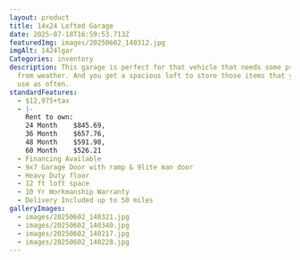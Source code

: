 ```yaml
---
layout: product
title: 14x24 Lofted Garage
date: 2025-07-18T16:59:53.713Z
featuredImg: images/20250602_140312.jpg
imgAlt: 1424lgar
Categories: inventory
description: This garage is perfect for that vehicle that needs some protection
  from weather. And you get a spacious loft to store those items that you don't
  use as often.
standardFeatures:
  - $12,975+tax
  - |-
    Rent to own: 
    24 Month	$845.69,
    36 Month	$657.76,
    48 Month	$591.98,
    60 Month	$526.21
  - Financing Available
  - 9x7 Garage Door with ramp & 9lite man door
  - Heavy Duty floor
  - 12 ft loft space
  - 10 Yr Workmanship Warranty
  - Delivery Included up to 50 miles
galleryImages:
  - images/20250602_140321.jpg
  - images/20250602_140340.jpg
  - images/20250602_140217.jpg
  - images/20250602_140228.jpg
---
```


